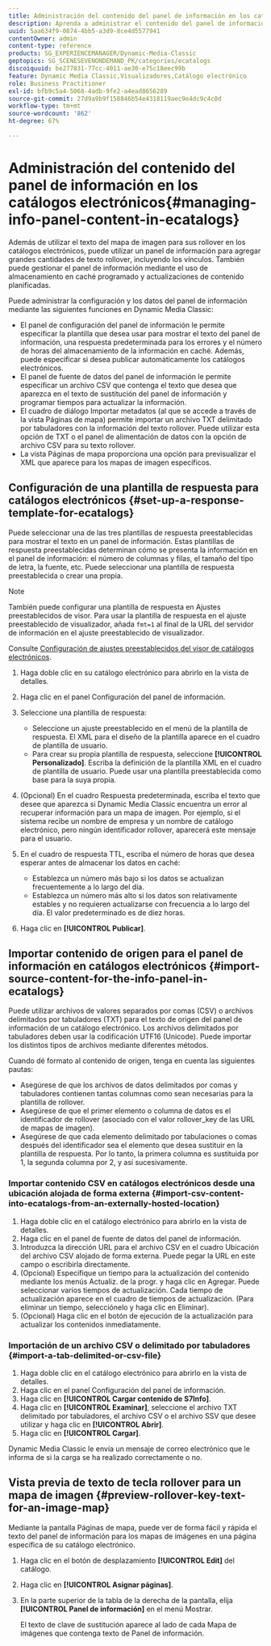 ```yaml
---
title: Administración del contenido del panel de información en los catálogos electrónicos
description: Aprenda a administrar el contenido del panel de información en los catálogos electrónicos.
uuid: 5aa634f9-0874-4bb5-a3d9-8ce4d5577941
contentOwner: admin
content-type: reference
products: SG_EXPERIENCEMANAGER/Dynamic-Media-Classic
geptopics: SG_SCENESEVENONDEMAND_PK/categories/ecatalogs
discoiquuid: be277831-77cc-4011-ae30-e75c18eec99b
feature: Dynamic Media Classic,Visualizadores,Catálogo electrónico
role: Business Practitioner
exl-id: bfb9c5a4-5068-4adb-9fe2-a4ead8656289
source-git-commit: 27d9a9b9f158846b54e4318119aec9e4dc9c4c0d
workflow-type: tm+mt
source-wordcount: '862'
ht-degree: 67%

---
```


# Administración del contenido del panel de información en los catálogos electrónicos{#managing-info-panel-content-in-ecatalogs}

Además de utilizar el texto del mapa de imagen para sus rollover en los catálogos electrónicos, puede utilizar un panel de información para agregar grandes cantidades de texto rollover, incluyendo los vínculos. También puede gestionar el panel de información mediante el uso de almacenamiento en caché programado y actualizaciones de contenido planificadas.

Puede administrar la configuración y los datos del panel de información mediante las siguientes funciones en Dynamic Media Classic:

* El panel de configuración del panel de información le permite especificar la plantilla que desea usar para mostrar el texto del panel de información, una respuesta predeterminada para los errores y el número de horas del almacenamiento de la información en caché. Además, puede especificar si desea publicar automáticamente los catálogos electrónicos.
* El panel de fuente de datos del panel de información le permite especificar un archivo CSV que contenga el texto que desea que aparezca en el texto de sustitución del panel de información y programar tiempos para actualizar la información.
* El cuadro de diálogo Importar metadatos (al que se accede a través de la vista Páginas de mapa) permite importar un archivo TXT delimitado por tabuladores con la información del texto rollover. Puede utilizar esta opción de TXT o el panel de alimentación de datos con la opción de archivo CSV para su texto rollover.
* La vista Páginas de mapa proporciona una opción para previsualizar el XML que aparece para los mapas de imagen específicos.

## Configuración de una plantilla de respuesta para catálogos electrónicos {#set-up-a-response-template-for-ecatalogs}

Puede seleccionar una de las tres plantillas de respuesta preestablecidas para mostrar el texto en un panel de información. Estas plantillas de respuesta preestablecidas determinan cómo se presenta la información en el panel de información: el número de columnas y filas, el tamaño del tipo de letra, la fuente, etc. Puede seleccionar una plantilla de respuesta preestablecida o crear una propia.

>[!NOTE]
>
>También puede configurar una plantilla de respuesta en Ajustes preestablecidos de visor. Para usar la plantilla de respuesta en el ajuste preestablecido de visualizador, añada `fmt=1` al final de la URL del servidor de información en el ajuste preestablecido de visualizador.
>
>Consulte [Configuración de ajustes preestablecidos del visor de catálogos electrónicos](setting-ecatalog-viewer-presets.md#setting_up_ecatalog_viewer_presets).

1. Haga doble clic en su catálogo electrónico para abrirlo en la vista de detalles.
1. Haga clic en el panel Configuración del panel de información.
1. Seleccione una plantilla de respuesta:

   * Seleccione un ajuste preestablecido en el menú de la plantilla de respuesta. El XML para el diseño de la plantilla aparece en el cuadro de plantilla de usuario.
   * Para crear su propia plantilla de respuesta, seleccione **[!UICONTROL Personalizado]**. Escriba la definición de la plantilla XML en el cuadro de plantilla de usuario. Puede usar una plantilla preestablecida como base para la suya propia. 

1. (Opcional) En el cuadro Respuesta predeterminada, escriba el texto que desee que aparezca si Dynamic Media Classic encuentra un error al recuperar información para un mapa de imagen. Por ejemplo, si el sistema recibe un nombre de empresa y un nombre de catálogo electrónico, pero ningún identificador rollover, aparecerá este mensaje para el usuario.
1. En el cuadro de respuesta TTL, escriba el número de horas que desea esperar antes de almacenar los datos en caché:

   * Establezca un número más bajo si los datos se actualizan frecuentemente a lo largo del día.
   * Establezca un número más alto si los datos son relativamente estables y no requieren actualizarse con frecuencia a lo largo del día. El valor predeterminado es de diez horas.

1. Haga clic en **[!UICONTROL Publicar]**.

## Importar contenido de origen para el panel de información en catálogos electrónicos {#import-source-content-for-the-info-panel-in-ecatalogs}

Puede utilizar archivos de valores separados por comas (CSV) o archivos delimitados por tabuladores (TXT) para el texto de origen del panel de información de un catálogo electrónico. Los archivos delimitados por tabuladores deben usar la codificación UTF16 (Unicode). Puede importar los distintos tipos de archivos mediante diferentes métodos.

Cuando dé formato al contenido de origen, tenga en cuenta las siguientes pautas:

* Asegúrese de que los archivos de datos delimitados por comas y tabuladores contienen tantas columnas como sean necesarias para la plantilla de rollover.
* Asegúrese de que el primer elemento o columna de datos es el identificador de rollover (asociado con el valor rollover_key de las URL de mapas de imagen).
* Asegúrese de que cada elemento delimitado por tabulaciones o comas después del identificador sea el elemento que desea sustituir en la plantilla de respuesta. Por lo tanto, la primera columna es sustituida por $1$, la segunda columna por $2$, y así sucesivamente.

### Importar contenido CSV en catálogos electrónicos desde una ubicación alojada de forma externa {#import-csv-content-into-ecatalogs-from-an-externally-hosted-location}

1. Haga doble clic en el catálogo electrónico para abrirlo en la vista de detalles.
1. Haga clic en el panel de fuente de datos del panel de información.
1. Introduzca la dirección URL para el archivo CSV en el cuadro Ubicación del archivo CSV alojado de forma externa. Puede pegar la URL en este campo o escribirla directamente.
1. (Opcional) Especifique un tiempo para la actualización del contenido mediante los menús Actualiz. de la progr. y haga clic en Agregar. Puede seleccionar varios tiempos de actualización. Cada tiempo de actualización aparece en el cuadro de tiempos de actualización. (Para eliminar un tiempo, selecciónelo y haga clic en Eliminar).
1. (Opcional) Haga clic en el botón de ejecución de la actualización para actualizar los contenidos inmediatamente.

### Importación de un archivo CSV o delimitado por tabuladores {#import-a-tab-delimited-or-csv-file}

<!-- 

Comment Type: remark
Last Modified By: unknown unknown 
Last Modified Date: 

<p>SR changed this section 10/23/2012</p>

 -->

1. Haga doble clic en el catálogo electrónico para abrirlo en la vista de detalles.
1. Haga clic en el panel Configuración del panel de información.
1. Haga clic en **[!UICONTROL Cargar contenido de S7Info]**.
1. Haga clic en **[!UICONTROL Examinar]**, seleccione el archivo TXT delimitado por tabuladores, el archivo CSV o el archivo SSV que desee utilizar y haga clic en **[!UICONTROL Abrir]**.
1. Haga clic en **[!UICONTROL Cargar]**.

Dynamic Media Classic le envía un mensaje de correo electrónico que le informa de si la carga se ha realizado correctamente o no.

## Vista previa de texto de tecla rollover para un mapa de imagen {#preview-rollover-key-text-for-an-image-map}

Mediante la pantalla Páginas de mapa, puede ver de forma fácil y rápida el texto del panel de información para los mapas de imágenes en una página específica de su catálogo electrónico.

1. Haga clic en el botón de desplazamiento **[!UICONTROL Edit]** del catálogo.
1. Haga clic en **[!UICONTROL Asignar páginas]**.
1. En la parte superior de la tabla de la derecha de la pantalla, elija **[!UICONTROL Panel de información]** en el menú Mostrar.

   El texto de clave de sustitución aparece al lado de cada Mapa de imágenes que contenga texto de Panel de información.
